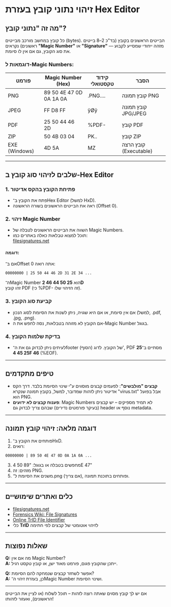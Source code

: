 # זיהוי נתוני קובץ בעזרת Hex Editor

## מה זה "נתוני קובץ"?

כל קובץ במחשב מורכב מבייטים (bytes). 
הבייטים הראשונים בקובץ (בד"כ 2–8 בייטים ראשונים) נקראים **"Magic Number"** או **"Signature"** — מזהה ייחודי שמסייע לקבוע את סוג הקובץ, גם אם אין לו סיומת.

### דוגמאות ל-Magic Numbers:
| פורמט        | Magic Number (Hex) | קידוד טקסטואלי | הסבר                      |
|--------------|--------------------|----------------|---------------------------|
| PNG          | 89 50 4E 47 0D 0A 1A 0A | .PNG....      | קובץ תמונה PNG            |
| JPEG         | FF D8 FF            | ÿØÿ           | קובץ תמונה JPG/JPEG       |
| PDF          | 25 50 44 46 2D      | %PDF-         | קובץ PDF                  |
| ZIP          | 50 4B 03 04         | PK..          | קובץ ZIP                  |
| EXE (Windows)| 4D 5A               | MZ            | קובץ הרצה (Executable)    |

---

## שלבים לזיהוי סוג קובץ ב-Hex Editor

### 1. פתיחת הקובץ בהקס אדיטור
- פתח את הקובץ ב־Hex Editor (למשל HxD).
- ראה את הבייטים הראשונים בשורה הראשונה (Offset 0).

### 2. זיהוי Magic Number
- השווה את הבייטים הראשונים לטבלה של Magic Numbers.
- תוכל למצוא טבלאות כאלה באתרים כמו:  
  [filesignatures.net](https://www.filesignatures.net/)

#### דוגמה:
אם ב־Offset 0 אתה רואה:
```
00000000 | 25 50 44 46 2D 31 2E 34 ...
```
ה־Magic Number הוא **25 50 44 46 2D**  
זהו קובץ PDF (כי %PDF- זה הזיהוי שלו).

### 3. קביעת סוג הקובץ
- אם אין סיומת, או אם היא שגויה, ניתן לשנות את הסיומת לסוג הנכון (למשל, .pdf, .jpg, .png).
- אם הקובץ לא מזוהה בטבלאות, נסה לחפש את ה-Magic Number בגוגל.

### 4. בדיקת שלמות הקובץ
- לעיתים ניתן לבדוק גם את ה־footer (הסוף) של הקובץ. לדוג', PDF מסתיים ב־**25 25 45 4F 46** (%EOF).

---

## טיפים מתקדמים

- **קבצים "מולבשים"**: לפעמים קבצים מוסווים ע"י שינוי הסיומת בלבד. דרך הקס אדיטור ניתן לזהות שמדובר, למשל, בקובץ תמונה שנקרא "virus.txt" אבל בפועל הוא PNG.
- **פענוח קבצים לא ידועים**: Magic Numbers לא תמיד מספיקים – יש קבצים (בעיקר פורמטים נדירים) שבהם צריך לבדוק גם header נוסף או metadata.

---

## דוגמה מלאה: זיהוי קובץ תמונה

1. פותחים את הקובץ ב־HxD.
2. רואים:
```
00000000 | 89 50 4E 47 0D 0A 1A 0A ...
```
3. מחפשים בטבלה או בגוגל: "89 50 4E 47"
4. מזהים: זה PNG.
5. משנים את הסיומת ל־.png (אם צריך), ופותחים בתוכנת תמונה.

---

## כלים ואתרים שימושיים

- [filesignatures.net](https://www.filesignatures.net/)
- [Forensics Wiki: File Signatures](https://forensics.wiki/file-signatures/)
- [Online TrID File Identifier](https://mark0.net/soft-trid-e.html)
- כלי **TrID** לזיהוי אוטומטי של קבצים לפי חתימה

---

## שאלות נפוצות

**Q:** מה אם אין Magic Number?  
**A:** ייתכן שהקובץ פגום, פורמט מאוד ישן, או קובץ טקסט רגיל.

**Q:** אפשר לשחזר קבצים שנמחקה להם הסיומת?  
**A:** כן, בעזרת זיהוי ה־Magic Number ושינוי הסיומת.

---

אם יש לך קובץ מסוים שאתה רוצה לזהות – תוכל לשלוח (או לציין את הבייטים הראשונים), ואעזור לזהותו!